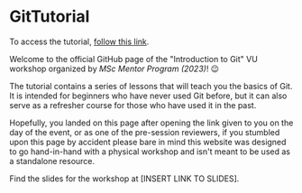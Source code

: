 # GitTutorial

To access the tutorial, [follow this link](https://jacopo-dm.github.io/GitTutorial/).

Welcome to the official GitHub page of the "Introduction to Git" VU workshop organized by *MSc Mentor Program (2023)*!
:wink:

The tutorial contains a series of lessons that will teach you the basics of Git. It is intended for beginners who have never used Git before, but it can also serve as a refresher course for those who have used it in the past.

Hopefully, you landed on this page after opening the link given to you on the day of the event, or as one of the pre-session reviewers, if you stumbled upon this page by accident please bare in mind this website was designed to go hand-in-hand with a physical workshop and isn't meant to be used as a standalone resource. 

Find the slides for the workshop at [INSERT LINK TO SLIDES].
